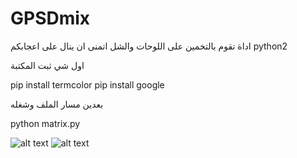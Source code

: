 # GPSDmix
اداة تقوم بالتخمين على اللوحات والشل اتمنى ان ينال على اعجابكم 
python2 



اول شي ثبت المكتبة

pip install termcolor
pip install google 

بعدين مسار الملف وشغله


python matrix.py

![alt text](http://a.up-00.com/2018/07/153226253141962.png)
![alt text](http://a.up-00.com/2018/07/153226253061561.png)





